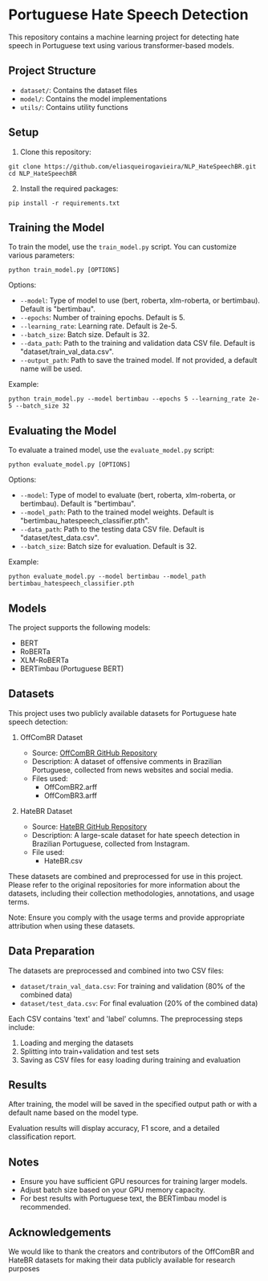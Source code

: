 # Portuguese Hate Speech Detection

This repository contains a machine learning project for detecting hate speech in Portuguese text using various transformer-based models.

## Project Structure

- `dataset/`: Contains the dataset files
- `model/`: Contains the model implementations
- `utils/`: Contains utility functions

## Setup

1. Clone this repository:
```
git clone https://github.com/eliasqueirogavieira/NLP_HateSpeechBR.git
cd NLP_HateSpeechBR
```

2. Install the required packages:
```
pip install -r requirements.txt
```

## Training the Model

To train the model, use the `train_model.py` script. You can customize various parameters:
```
python train_model.py [OPTIONS]
```

Options:
- `--model`: Type of model to use (bert, roberta, xlm-roberta, or bertimbau). Default is "bertimbau".
- `--epochs`: Number of training epochs. Default is 5.
- `--learning_rate`: Learning rate. Default is 2e-5.
- `--batch_size`: Batch size. Default is 32.
- `--data_path`: Path to the training and validation data CSV file. Default is "dataset/train_val_data.csv".
- `--output_path`: Path to save the trained model. If not provided, a default name will be used.

Example:
```
python train_model.py --model bertimbau --epochs 5 --learning_rate 2e-5 --batch_size 32
```

## Evaluating the Model

To evaluate a trained model, use the `evaluate_model.py` script:
```
python evaluate_model.py [OPTIONS]
```

Options:
- `--model`: Type of model to evaluate (bert, roberta, xlm-roberta, or bertimbau). Default is "bertimbau".
- `--model_path`: Path to the trained model weights. Default is "bertimbau_hatespeech_classifier.pth".
- `--data_path`: Path to the testing data CSV file. Default is "dataset/test_data.csv".
- `--batch_size`: Batch size for evaluation. Default is 32.

Example:
```
python evaluate_model.py --model bertimbau --model_path bertimbau_hatespeech_classifier.pth
```


## Models

The project supports the following models:
- BERT
- RoBERTa
- XLM-RoBERTa
- BERTimbau (Portuguese BERT)

## Datasets

This project uses two publicly available datasets for Portuguese hate speech detection:

1. OffComBR Dataset
   - Source: [OffComBR GitHub Repository](https://github.com/rogersdepelle/OffComBR/tree/master)
   - Description: A dataset of offensive comments in Brazilian Portuguese, collected from news websites and social media.
   - Files used: 
     - OffComBR2.arff
     - OffComBR3.arff

2. HateBR Dataset
   - Source: [HateBR GitHub Repository](https://github.com/franciellevargas/HateBR/tree/main)
   - Description: A large-scale dataset for hate speech detection in Brazilian Portuguese, collected from Instagram.
   - File used:
     - HateBR.csv

These datasets are combined and preprocessed for use in this project. Please refer to the original repositories for more information about the datasets, including their collection methodologies, annotations, and usage terms.

Note: Ensure you comply with the usage terms and provide appropriate attribution when using these datasets.

## Data Preparation

The datasets are preprocessed and combined into two CSV files:
- `dataset/train_val_data.csv`: For training and validation (80% of the combined data)
- `dataset/test_data.csv`: For final evaluation (20% of the combined data)

Each CSV contains 'text' and 'label' columns. The preprocessing steps include:
1. Loading and merging the datasets
2. Splitting into train+validation and test sets
3. Saving as CSV files for easy loading during training and evaluation

## Results

After training, the model will be saved in the specified output path or with a default name based on the model type.

Evaluation results will display accuracy, F1 score, and a detailed classification report.

## Notes

- Ensure you have sufficient GPU resources for training larger models.
- Adjust batch size based on your GPU memory capacity.
- For best results with Portuguese text, the BERTimbau model is recommended.

## Acknowledgements

We would like to thank the creators and contributors of the OffComBR and HateBR datasets for making their data publicly available for research purposes
